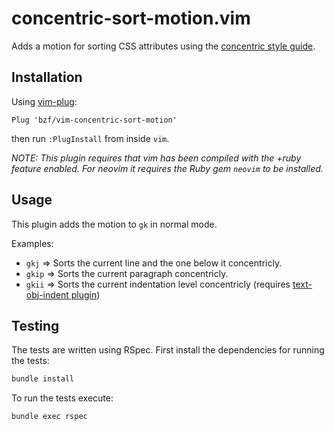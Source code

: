 concentric-sort-motion.vim
==========================

Adds a motion for sorting CSS attributes using the [concentric style guide][1].

## Installation

Using [vim-plug][2]:

```vim
Plug 'bzf/vim-concentric-sort-motion'
```

then run `:PlugInstall` from inside `vim`.

_NOTE: This plugin requires that vim has been compiled with the +ruby feature
enabled. For neovim it requires the Ruby gem `neovim` to be installed._

## Usage

This plugin adds the motion to `gk` in normal mode.

Examples:

- `gkj` => Sorts the current line and the one below it concentricly.
- `gkip` => Sorts the current paragraph concentricly.
- `gkii` => Sorts the current indentation level concentricly (requires [text-obj-indent plugin][])

[text-obj-indent plugin]: https://github.com/kana/vim-textobj-indent

## Testing

The tests are written using RSpec. First install the dependencies for running
the tests:

```sh
bundle install
```

To run the tests execute:

```sh
bundle exec rspec
```

[1]: http://rhodesmill.org/brandon/2011/concentric-css/
[2]: https://github.com/junegunn/vim-plug
